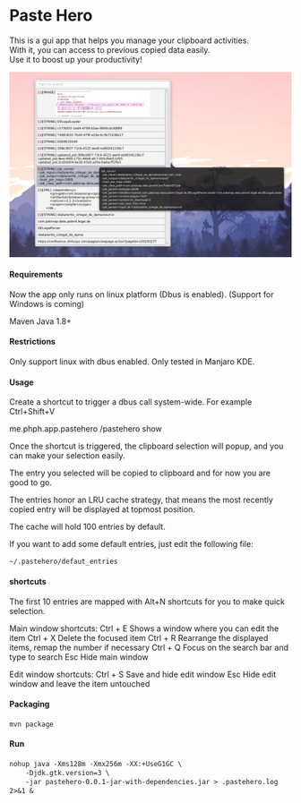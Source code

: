 # Paste Hero

This is a gui app that helps you manage your clipboard activities.    
With it, you can access to previous copied data easily.    
Use it to boost up your productivity!

![gui](gui.png)

#### Requirements

Now the app only runs on linux platform (Dbus is enabled). (Support for Windows is coming)

Maven
Java 1.8+

#### Restrictions

Only support linux with dbus enabled.
Only tested in Manjaro KDE.

#### Usage

Create a shortcut to trigger a dbus call system-wide. For example Ctrl+Shift+V

me.phph.app.pastehero /pastehero show

Once the shortcut is triggered, the clipboard selection will popup, and you can make your selection easily.

The entry you selected will be copied to clipboard and for now you are good to go.

The entries honor an LRU cache strategy, that means the most recently copied entry will be displayed at topmost position.

The cache will hold 100 entries by default.

If you want to add some default entries, just edit the following file:

```
~/.pastehero/defaut_entries
```

#### shortcuts

The first 10 entries are mapped with Alt+N shortcuts for you to make quick selection.

Main window shortcuts:
Ctrl + E        Shows a window where you can edit the item
Ctrl + X        Delete the focused item
Ctrl + R        Rearrange the displayed items, remap the number if necessary
Ctrl + Q        Focus on the search bar and type to search
Esc             Hide main window

Edit window shortcuts:
Ctrl + S        Save and hide edit window
Esc             Hide edit window and leave the item untouched

#### Packaging

```
mvn package
```

#### Run

```
nohup java -Xms128m -Xmx256m -XX:+UseG1GC \
    -Djdk.gtk.version=3 \ 
    -jar pastehero-0.0.1-jar-with-dependencies.jar > .pastehero.log 2>&1 &
```




